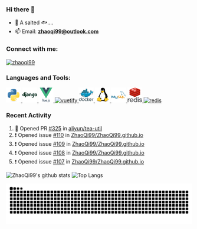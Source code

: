 ### Hi there 👋

- 🔭  A salted 🐟....
- 📫 Email: **[zhaoqi99@outlook.com](mailto:zhaoqi99@outlook.com)**

<h3 align="left">Connect with me:</h3>
<p align="left">
  <a href="https://linkedin.com/in/zhaoqi99" target="blank">
    <img
      align="center"
      src="https://raw.githubusercontent.com/rahuldkjain/github-profile-readme-generator/master/src/images/icons/Social/linked-in-alt.svg"
      alt="zhaoqi99"
      height="30"
      width="40"
  /></a>
</p>

<h3 align="left">Languages and Tools:</h3>
<p align="left">
  <a href="https://www.python.org" target="_blank" rel="noreferrer">
    <img src="https://raw.githubusercontent.com/devicons/devicon/master/icons/python/python-original.svg" alt="python" width="40" height="40" />
  </a>
  <a href="https://www.djangoproject.com/" target="_blank" rel="noreferrer">
    <img src="https://raw.githubusercontent.com/devicons/devicon/master/icons/django/django-plain-wordmark.svg" alt="django" width="40" height="40" />
  </a>
  <a href="https://vuejs.org/" target="_blank" rel="noreferrer">
    <img src="https://raw.githubusercontent.com/devicons/devicon/master/icons/vuejs/vuejs-original-wordmark.svg" alt="vuejs" width="40" height="40" />
  </a>
  <a href="https://vuetifyjs.com/en/" target="_blank" rel="noreferrer">
    <img src="https://bestofjs.org/logos/vuetify.svg" alt="vuetify" width="40" height="40" />
  </a>
  <a href="https://www.docker.com/" target="_blank" rel="noreferrer">
    <img src="https://raw.githubusercontent.com/devicons/devicon/master/icons/docker/docker-original-wordmark.svg" alt="docker" width="40" height="40" />
  </a>
  <a href="https://www.linux.org/" target="_blank" rel="noreferrer">
    <img src="https://raw.githubusercontent.com/devicons/devicon/master/icons/linux/linux-original.svg" alt="linux" width="40" height="40" />
  </a>
  <a href="https://www.mysql.com/" target="_blank" rel="noreferrer">
    <img src="https://raw.githubusercontent.com/devicons/devicon/master/icons/mysql/mysql-original-wordmark.svg" alt="mysql" width="40" height="40" />
  </a>
  <a href="https://redis.io" target="_blank" rel="noreferrer">
    <img src="https://raw.githubusercontent.com/devicons/devicon/master/icons/redis/redis-original-wordmark.svg" alt="redis" width="40" height="40" />
  </a>
  <a href="https://www.influxdata.com/products/influxdb-overview/" target="_blank" rel="noreferrer">
    <img src="https://influxdata.github.io/branding/img/downloads/influxdata-logo--symbol--pool.svg" alt="redis" width="40" height="40" />
  </a>
</p>

### Recent Activity
<!--START_SECTION:activity-->
1. 💪 Opened PR [#325](https://github.com/aliyun/tea-util/pull/325) in [aliyun/tea-util](https://github.com/aliyun/tea-util)
2. ❗️ Opened issue [#110](https://github.com/ZhaoQi99/ZhaoQi99.github.io/issues/110) in [ZhaoQi99/ZhaoQi99.github.io](https://github.com/ZhaoQi99/ZhaoQi99.github.io)
3. ❗️ Opened issue [#109](https://github.com/ZhaoQi99/ZhaoQi99.github.io/issues/109) in [ZhaoQi99/ZhaoQi99.github.io](https://github.com/ZhaoQi99/ZhaoQi99.github.io)
4. ❗️ Opened issue [#108](https://github.com/ZhaoQi99/ZhaoQi99.github.io/issues/108) in [ZhaoQi99/ZhaoQi99.github.io](https://github.com/ZhaoQi99/ZhaoQi99.github.io)
5. ❗️ Opened issue [#107](https://github.com/ZhaoQi99/ZhaoQi99.github.io/issues/107) in [ZhaoQi99/ZhaoQi99.github.io](https://github.com/ZhaoQi99/ZhaoQi99.github.io)
<!--END_SECTION:activity-->


![ZhaoQi99's github stats](https://github-readme-stats-zhaoqi99.vercel.app/api?username=zhaoqi99&show_icons=true&count_private=true&theme=tokyonight&hide_title=true)
![Top Langs](https://github-readme-stats-zhaoqi99.vercel.app/api/top-langs/?username=zhaoqi99&theme=tokyonight&hide=html)
<!-- ![ZhaoQi99's github activity graph](https://zhaoqi99-readme-activity-graph.herokuapp.com/graph?username=ZhaoQi99&theme=redical) -->
![ZhaoQi99's github contribution grid snake](https://raw.githubusercontent.com/ZhaoQi99/ZhaoQi99/dist/github-contribution-grid-snake.svg)
